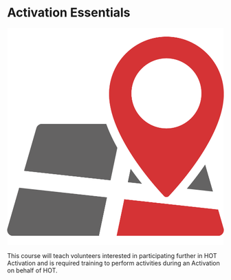 # Activation Essentials

![Disaster Mapping](emergency-mapping.png)

This course will teach volunteers interested in participating further in HOT Activation and is required training to perform activities during an Activation on behalf of HOT.
